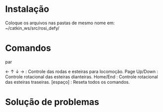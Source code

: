 # Instalação
Coloque os arquivos nas pastas de mesmo nome em: ~/catkin_ws/src/rosi_defy/


# Comandos

par


← ↑ ↓ → : Controle das rodas e esteiras para locomoção.
Page Up/Down : Controle rotacional das esteiras dianteiras.
Home/End : Controle rotacional das esteiras traseiras.
[espaço] : Reseta todos os comandos.

# Solução de problemas
